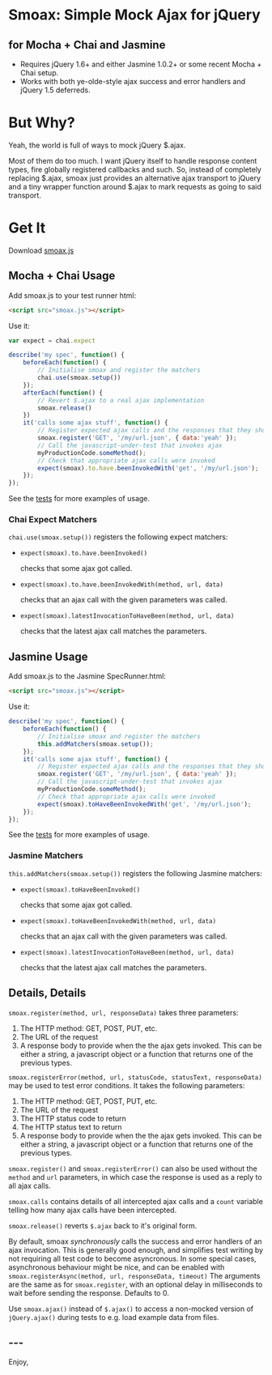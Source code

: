 # Smoax: Simple Mock Ajax for jQuery
## for Mocha + Chai and Jasmine

*  Requires jQuery 1.6+ and either Jasmine 1.0.2+ or some recent Mocha + Chai setup.
*  Works with both ye-olde-style ajax success and error handlers and jQuery 1.5 deferreds.

# But Why?

Yeah, the world is full of ways to mock jQuery $.ajax.

Most of them do too much. I want jQuery itself to handle response content types, fire globally registered callbacks and such.
So, instead of completely replacing $.ajax, smoax just provides an alternative ajax transport to jQuery and a tiny wrapper function around $.ajax to mark requests as going to said transport.

# Get It

Download [smoax.js](https://raw.github.com/mtkopone/smoax/master/smoax.js)

## Mocha + Chai Usage

Add smoax.js to your test runner html:

```html
<script src="smoax.js"></script>
```

Use it:

```javascript
var expect = chai.expect

describe('my spec', function() {
    beforeEach(function() {
        // Initialise smoax and register the matchers
        chai.use(smoax.setup())
    });
    afterEach(function() {
        // Revert $.ajax to a real ajax implementation
        smoax.release()
    })
    it('calls some ajax stuff', function() {
        // Register expected ajax calls and the responses that they should return
        smoax.register('GET', '/my/url.json', { data:'yeah' });
        // Call the javascript-under-test that invokes ajax
        myProductionCode.someMethod();
        // Check that appropriate ajax calls were invoked
        expect(smoax).to.have.beenInvokedWith('get', '/my/url.json');
    });
});
```

See the [tests](https://github.com/mtkopone/smoax/blob/master/test/mocha-test.js) for more examples of usage.

### Chai Expect Matchers

`chai.use(smoax.setup())` registers the following expect matchers:

*  `expect(smoax).to.have.beenInvoked()`

    checks that some ajax got called.

*  `expect(smoax).to.have.beenInvokedWith(method, url, data)`

    checks that an ajax call with the given parameters was called.

*  `expect(smoax).latestInvocationToHaveBeen(method, url, data)`

    checks that the latest ajax call matches the parameters.


## Jasmine Usage

Add smoax.js to the Jasmine SpecRunner.html:

```html
<script src="smoax.js"></script>
```

Use it:

```javascript
describe('my spec', function() {
    beforeEach(function() {
        // Initialise smoax and register the matchers
        this.addMatchers(smoax.setup());
    });
    it('calls some ajax stuff', function() {
        // Register expected ajax calls and the responses that they should return
        smoax.register('GET', '/my/url.json', { data:'yeah' });
        // Call the javascript-under-test that invokes ajax
        myProductionCode.someMethod();
        // Check that appropriate ajax calls were invoked
        expect(smoax).toHaveBeenInvokedWith('get', '/my/url.json');
    });
});
```

See the [tests](https://github.com/mtkopone/smoax/blob/master/test/jasmine-test.js) for more examples of usage.

### Jasmine Matchers

`this.addMatchers(smoax.setup())` registers the following Jasmine matchers:

*  `expect(smoax).toHaveBeenInvoked()`
    
    checks that some ajax got called.

*  `expect(smoax).toHaveBeenInvokedWith(method, url, data)`

    checks that an ajax call with the given parameters was called.

*  `expect(smoax).latestInvocationToHaveBeen(method, url, data)`

    checks that the latest ajax call matches the parameters.

## Details, Details

`smoax.register(method, url, responseData)` takes three parameters:

1.  The HTTP method: GET, POST, PUT, etc.
2.  The URL of the request
3.  A response body to provide when the the ajax gets invoked. This can be either a string, a javascript object or a function that returns one of the previous types.

`smoax.registerError(method, url, statusCode, statusText, responseData)` may be used to test error conditions. It takes the following parameters:

1.  The HTTP method: GET, POST, PUT, etc.
2.  The URL of the request
3.  The HTTP status code to return  
4.  The HTTP status text to return
5.  A response body to provide when the the ajax gets invoked. This can be either a string, a javascript object or a function that returns one of the previous types.

`smoax.register()` and `smoax.registerError()` can also be used without the `method` and `url` parameters, in which case the response is used as a reply to all ajax calls.

`smoax.calls` contains details of all intercepted ajax calls and a `count` variable telling how many ajax calls have been intercepted.

`smoax.release()` reverts `$.ajax` back to it's original form.

By default, smoax *synchronously* calls the success and error handlers of an ajax invocation. This is generally good enough, and simplifies test writing by not requiring all test code to become asyncronous. In some special cases, asynchronous behaviour might be nice, and can be enabled with
`smoax.registerAsync(method, url, responseData, timeout)`
The arguments are the same as for `smoax.register`, with an optional delay in milliseconds to wait before sending the response. Defaults to 0.

Use `smoax.ajax()` instead of `$.ajax()` to access a non-mocked version of `jQuery.ajax()` during tests to e.g. load example data from files.

## ---

Enjoy,

